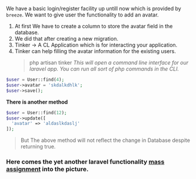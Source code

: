 We have a basic login/register facility up untill now which is provided by `breeze`. We want to give user the functionality to add an avatar.

1. At first We have to create a column to store the avatar field in the database.
2. We did that after creating a new migration.
3. Tinker -> A CL Application which is for interacting your application.
4. Tinker can help filling the avatar information for the existing users.
    > php artisan tinker _This will open a command line interface for our laravel app. You can run all sort of php commands in the CLI._

```php
$user = User::find(4);
$user->avatar = 'skdalkdhlk';
$user->save();
```

**There is another method**

```php
$user = User::find(12);
$user->update([
  'avatar' => 'aldaslkdaslj'
]);
```

> But The above method will not reflect the change in Database despite returning true.

### Here comes the yet another laravel functionality [mass assignment](MassAssignment.md) into the picture.